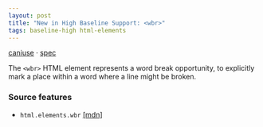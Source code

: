 ```yaml
---
layout: post
title: "New in High Baseline Support: <wbr>"
tags: baseline-high html-elements
---
```


[caniuse](https://caniuse.com/?search=wbr) · [spec](https://html.spec.whatwg.org/multipage/text-level-semantics.html#the-wbr-element)

The `<wbr>` HTML element represents a word break opportunity, to explicitly mark a place within a word where a line might be broken.

### Source features

- ``html.elements.wbr`` [[mdn]](https://developer.mozilla.org/en-US/search?q=html.elements.wbr)
